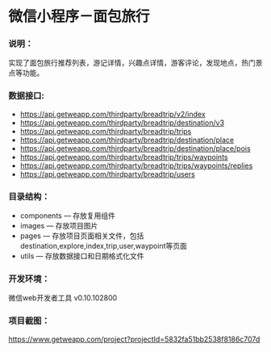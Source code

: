 # 微信小程序－面包旅行

### 说明：

实现了面包旅行推荐列表，游记详情，兴趣点详情，游客评论，发现地点，热门景点等功能。

### 数据接口:

- https://api.getweapp.com/thirdparty/breadtrip/v2/index
- https://api.getweapp.com/thirdparty/breadtrip/destination/v3
- https://api.getweapp.com/thirdparty/breadtrip/trips
- https://api.getweapp.com/thirdparty/breadtrip/destination/place
- https://api.getweapp.com/thirdparty/breadtrip/destination/place/pois
- https://api.getweapp.com/thirdparty/breadtrip/trips/waypoints
- https://api.getweapp.com/thirdparty/breadtrip/trips/waypoints/replies
- https://api.getweapp.com/thirdparty/breadtrip/users

### 目录结构：

- components — 存放复用组件
- images — 存放项目图片 
- pages — 存放项目页面相关文件，包括destination,explore,index,trip,user,waypoint等页面
- utils — 存放数据接口和日期格式化文件

### 开发环境：

微信web开发者工具 v0.10.102800

### 项目截图：

https://www.getweapp.com/project?projectId=5832fa51bb2538f8186c707d

